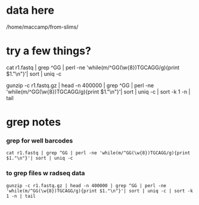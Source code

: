 
# data here
/home/maccamp/from-slims/

# try a few things?
cat r1.fastq | grep ^GG | perl -ne 'while(m/^GG(\w{8})TGCAGG/g){print $1."\n"}'| sort | uniq -c

gunzip -c r1.fastq.gz | head -n 400000 | grep ^GG | perl -ne 'while(m/^GG(\w{8})TGCAGG/g){print $1."\n"}'| sort | uniq -c | sort -k 1 -n | tail


# grep notes

### grep for well barcodes

```
cat r1.fastq | grep ^GG | perl -ne 'while(m/^GG(\w{8})TGCAGG/g){print $1."\n"}'| sort | uniq -c
```

### to grep files w radseq data

```
gunzip -c r1.fastq.gz | head -n 400000 | grep ^GG | perl -ne 'while(m/^GG(\w{8})TGCAGG/g){print $1."\n"}'| sort | uniq -c | sort -k 1 -n | tail
```